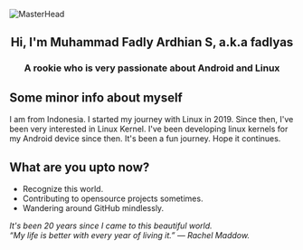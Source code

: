 ![MasterHead](https://1.bp.blogspot.com/-7A4WynwLsMw/XbBpCXG8fHI/AAAAAAAAMt4/uOa1bpLskYgrwGbllhSu2SDj_Mig8SXJQCLcBGAsYHQ/s1600/2000_600px.gif)

<p align="center">
<h2 align="center">Hi, I'm Muhammad Fadly Ardhian S, a.k.a fadlyas</h2>
<h3 align="center">A rookie who is very passionate about Android and Linux</h3>
</p>

## Some minor info about myself
I am from Indonesia. I started my journey with Linux in 2019. Since then, I've been very interested in Linux Kernel. I've been developing linux kernels for my Android device since then. It's been a fun journey. Hope it continues.

## What are you upto now?
- Recognize this world.
- Contributing to opensource projects sometimes.
- Wandering around GitHub mindlessly.

<p>
  <em>
    It's been 20 years since I came to this beautiful world.<br>
    “My life is better with every year of living it.” — Rachel Maddow.
  </em>
</p>
